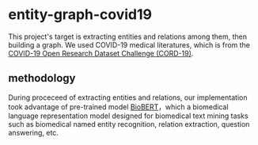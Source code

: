 # entity-graph-covid19
This project's target is extracting entities and relations among them, then building a graph. 
We used COVID-19 medical literatures, which is from the [COVID-19 Open Research Dataset Challenge (CORD-19)](https://www.kaggle.com/allen-institute-for-ai/CORD-19-research-challenge).
## methodology
During proceceed of extracting entities and relations, our implementation took advantage of pre-trained model [BioBERT](https://github.com/dmis-lab/biobert)，which a biomedical language representation model designed for biomedical text mining tasks such as biomedical named entity recognition, relation extraction, question answering, etc.  
